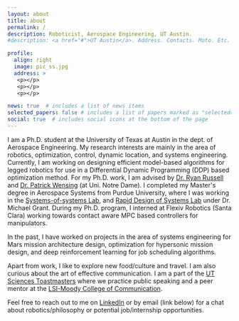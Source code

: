 ```yaml
---
layout: about
title: about
permalink: /
description: Roboticist, Aerospace Engineering, UT Austin.
#description: <a href="#">UT Austin</a>. Address. Contacts. Moto. Etc.

profile:
  align: right
  image: pic_ss.jpg
  address: >
   <p></p>
   <p></p>
   <p></p>

news: true  # includes a list of news items
selected_papers: false # includes a list of papers marked as "selected={true}"
social: true  # includes social icons at the bottom of the page
---
```


I am a Ph.D. student at the University of Texas at Austin in the dept. of Aerospace Engineering. My research interests are mainly in the area of robotics, optimization, control, dynamic location, and systems engineering. Currently, I am working on designing efficient model-based algorithms for legged robotics for use in a Differential Dynamic Programming (DDP) based optimization method. For my Ph.D. work, I am advised by [Dr. Ryan Russell](http://sites.utexas.edu/russell/) and [Dr. Patrick Wensing](https://sites.nd.edu/pwensing/) (at Uni. Notre Dame). I completed my Master's degree in Aerospace Systems from Purdue University, where I was working in the [Systems-of-systems Lab](https://engineering.purdue.edu/SoSL), and [Rapid Design of Systems Lab](https://engineering.purdue.edu/RDSL/) under Dr. Michael Grant. During my Ph.D. program, I interned at Flexiv Robotics (Santa Clara) working towards contact aware MPC based controllers for manipulators.

In the past, I have worked on projects in the area of systems engineering for Mars mission architecture design, optimization for hypersonic mission design, and deep reinforcement learning for job scheduling algorithms.

Apart from work, I like to explore new food/culture and travel. I am also curious about the art of effective communication. I am a part of the [UT Sciences Toastmasters](https://utsciencestm.wixsite.com/website) where we practice public speaking and a peer mentor at the [LSI-Moody College of Communication](https://moody.utexas.edu/centers/lang-stuttering-institute). 

Feel free to reach out to me on [LinkedIn](https://www.linkedin.com/in/singh281/) or by email (link below) for a chat about robotics/philosophy or potential job/internship opportunities.

